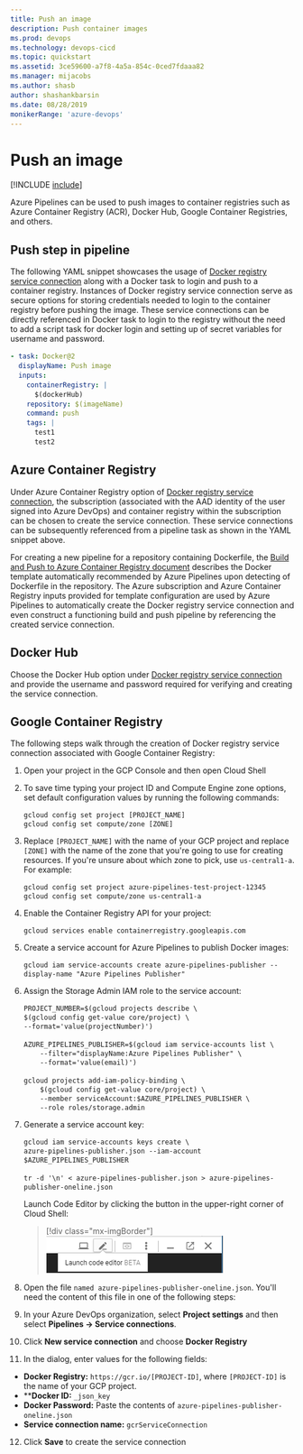 ```yaml
---
title: Push an image
description: Push container images
ms.prod: devops
ms.technology: devops-cicd
ms.topic: quickstart
ms.assetid: 3ce59600-a7f8-4a5a-854c-0ced7fdaaa82
ms.manager: mijacobs
ms.author: shasb
author: shashankbarsin
ms.date: 08/28/2019
monikerRange: 'azure-devops'
---
```


# Push an image

[!INCLUDE [include](../../_shared/version-team-services.md)]

Azure Pipelines can be used to push images to container registries such as Azure Container Registry (ACR), Docker Hub, Google Container Registries, and others.

## Push step in pipeline

The following YAML snippet showcases the usage of [Docker registry service connection](../../library/service-endpoints.md#sep-docreg) along with a Docker task to login and push to a container registry. Instances of Docker registry service connection serve as secure options for storing credentials needed to login to the container registry before pushing the image. These service connections can be directly referenced in Docker task to login to the registry without the need to add a script task for docker login and setting up of secret variables for username and password.

```YAML
- task: Docker@2
  displayName: Push image
  inputs:
    containerRegistry: |
      $(dockerHub)
    repository: $(imageName)
    command: push
    tags: |
      test1
      test2
```

## Azure Container Registry

Under Azure Container Registry option of [Docker registry service connection](../../library/service-endpoints.md#sep-docreg), the subscription (associated with the AAD identity of the user signed into Azure DevOps) and container registry within the subscription can be chosen to create the service connection. These service connections can be subsequently referenced from a pipeline task as shown in the YAML snippet above.

For creating a new pipeline for a repository containing Dockerfile, the [Build and Push to Azure Container Registry document](acr-template.md) describes the Docker template automatically recommended by Azure Pipelines upon detecting of Dockerfile in the repository. The Azure subscription and Azure Container Registry inputs provided for template configuration are used by Azure Pipelines to automatically create the Docker registry service connection and even construct a functioning build and push pipeline by referencing the created service connection.

## Docker Hub

Choose the Docker Hub option under [Docker registry service connection](../../library/service-endpoints.md#sep-docreg) and provide the username and password required for verifying and creating the service connection.

## Google Container Registry

The following steps walk through the creation of Docker registry service connection associated with Google Container Registry:
1. Open your project in the GCP Console and then open Cloud Shell
2. To save time typing your project ID and Compute Engine zone options, set default configuration values by running the following commands:

   ```
   gcloud config set project [PROJECT_NAME]
   gcloud config set compute/zone [ZONE]
   ```

3. Replace `[PROJECT_NAME]` with the name of your GCP project and replace `[ZONE]` with the name of the zone that you're going to use for creating resources. If you're unsure about which zone to pick, use `us-central1-a`. For example:

   ```
   gcloud config set project azure-pipelines-test-project-12345
   gcloud config set compute/zone us-central1-a
   ```

4. Enable the Container Registry API for your project:

   ```
   gcloud services enable containerregistry.googleapis.com
   ```

5. Create a service account for Azure Pipelines to publish Docker images:

   ```
   gcloud iam service-accounts create azure-pipelines-publisher --display-name "Azure Pipelines Publisher"
   ```

6. Assign the Storage Admin IAM role to the service account:

   ```
   PROJECT_NUMBER=$(gcloud projects describe \
   $(gcloud config get-value core/project) \
   --format='value(projectNumber)')

   AZURE_PIPELINES_PUBLISHER=$(gcloud iam service-accounts list \
       --filter="displayName:Azure Pipelines Publisher" \
       --format='value(email)')
    
   gcloud projects add-iam-policy-binding \
       $(gcloud config get-value core/project) \
       --member serviceAccount:$AZURE_PIPELINES_PUBLISHER \
       --role roles/storage.admin
   ```

7. Generate a service account key:

   ```
   gcloud iam service-accounts keys create \
   azure-pipelines-publisher.json --iam-account $AZURE_PIPELINES_PUBLISHER

   tr -d '\n' < azure-pipelines-publisher.json > azure-pipelines-publisher-oneline.json
   ```
   Launch Code Editor by clicking the button in the upper-right corner of Cloud Shell:

   > [!div class="mx-imgBorder"]
   > ![Badge](../_shared/_img/gcp-code-editor.png "GCP code editor")

8. Open the file `named azure-pipelines-publisher-oneline.json`. You'll need the content of this file in one of the following steps:

9. In your Azure DevOps organization, select **Project settings** and then select **Pipelines -> Service connections**.

10. Click **New service connection** and choose **Docker Registry**

11. In the dialog, enter values for the following fields:

   - **Docker Registry:** `https://gcr.io/[PROJECT-ID]`, where `[PROJECT-ID]` is the name of your GCP project.
   - ****Docker ID:** `_json_key`
   - **Docker Password:** Paste the contents of `azure-pipelines-publisher-oneline.json`
   - **Service connection name:** `gcrServiceConnection`

12. Click **Save** to create the service connection

